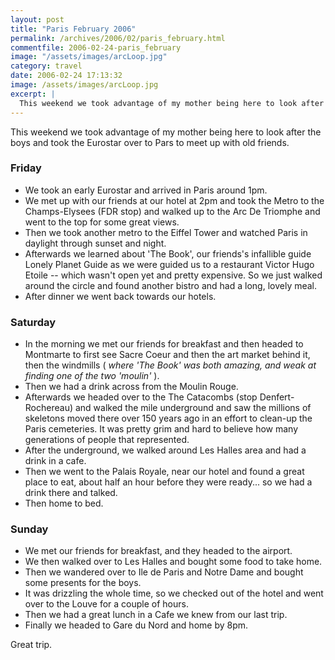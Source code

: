 ```yaml
---
layout: post
title: "Paris February 2006"
permalink: /archives/2006/02/paris_february.html
commentfile: 2006-02-24-paris_february
image: "/assets/images/arcLoop.jpg"
category: travel
date: 2006-02-24 17:13:32
image: /assets/images/arcLoop.jpg
excerpt: |
  This weekend we took advantage of my mother being here to look after the boys and took the Eurostar over to Pars to meet up with old friends.
---
```


This weekend we took advantage of my mother being here to look after the boys and took the Eurostar over to Pars to meet up with old friends.

### Friday

- We took an early Eurostar and arrived in Paris around 1pm.
- We met up with our friends at our hotel at 2pm and took the Metro to the Champs-Elysees (FDR stop) and walked up to the Arc De Triomphe and went to the top for some great views.
- Then we took another metro to the Eiffel Tower and watched Paris in daylight through sunset and night.
- Afterwards we learned about 'The Book', our friends's infallible guide Lonely Planet Guide as we were guided us to a restaurant Victor Hugo Etoile -- which wasn't open yet and pretty expensive. So we just walked around the circle and found another bistro and had a long, lovely meal.
- After dinner we went back towards our hotels.

### Saturday

- In the morning we met our friends for breakfast and then headed to Montmarte to first see Sacre Coeur and then the art market behind it, then the windmills ( _where 'The Book' was both amazing, and weak at finding one of the two 'moulin'_ ).
- Then we had a drink across from the Moulin Rouge.
- Afterwards we headed over to the The Catacombs (stop Denfert-Rochereau) and walked the mile underground and saw the millions of skeletons moved there over 150 years ago in an effort to clean-up the Paris cemeteries. It was pretty grim and hard to believe how many generations of people that represented.
- After the underground, we walked around Les Halles area and had a drink in a cafe.
- Then we went to the Palais Royale, near our hotel and found a great place to eat, about half an hour before they were ready... so we had a drink there and talked.
- Then home to bed.

### Sunday

- We met our friends for breakfast, and they headed to the airport.
- We then walked over to Les Halles and bought some food to take home.
- Then we wandered over to Ile de Paris and Notre Dame and bought some presents for the boys.
- It was drizzling the whole time, so we checked out of the hotel and went over to the Louve for a couple of hours.
- Then we had a great lunch in a Cafe we knew from our last trip.
- Finally we headed to Gare du Nord and home by 8pm.

Great trip.
